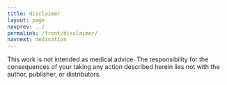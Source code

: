 ```yaml
---
title: disclaimer
layout: page
navprev: ../
permalink: /front/disclaimer/
navnext: dedication
---
```


This work is not intended as medical advice. The responsibility for the consequences of your taking any action described herein lies not with the author, publisher, or distributors.


